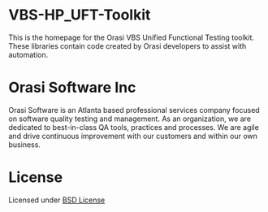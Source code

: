 # VBS-HP_UFT-Toolkit

This is the homepage for the Orasi VBS Unified Functional Testing toolkit. These libraries contain code created by Orasi developers to assist with automation. 

# Orasi Software Inc
Orasi Software is an Atlanta based professional services company focused on software quality testing and management. As an organization, we are dedicated to best-in-class QA tools, practices and processes. We are agile and drive continuous improvement with our customers and within our own business.

# License
Licensed under [BSD License](/License)
